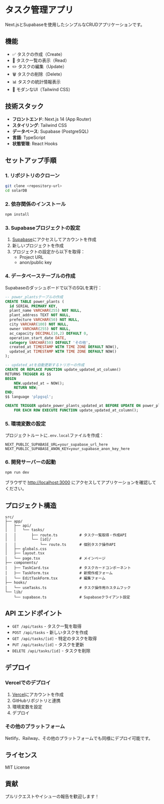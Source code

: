 # タスク管理アプリ

Next.jsとSupabaseを使用したシンプルなCRUDアプリケーションです。

## 機能

- ✅ タスクの作成（Create）
- 📖 タスク一覧の表示（Read）
- ✏️ タスクの編集（Update）
- 🗑️ タスクの削除（Delete）
- 📊 タスクの統計情報表示
- 🎨 モダンなUI（Tailwind CSS）

## 技術スタック

- **フロントエンド**: Next.js 14 (App Router)
- **スタイリング**: Tailwind CSS
- **データベース**: Supabase (PostgreSQL)
- **言語**: TypeScript
- **状態管理**: React Hooks

## セットアップ手順

### 1. リポジトリのクローン

```bash
git clone <repository-url>
cd solarDB
```

### 2. 依存関係のインストール

```bash
npm install
```

### 3. Supabaseプロジェクトの設定

1. [Supabase](https://supabase.com)にアクセスしてアカウントを作成
2. 新しいプロジェクトを作成
3. プロジェクトの設定から以下を取得：
   - Project URL
   - anon/public key

### 4. データベーステーブルの作成

Supabaseのダッシュボードで以下のSQLを実行：

```sql
-- power_plantsテーブルの作成
CREATE TABLE power_plants (
  id SERIAL PRIMARY KEY,
  plant_name VARCHAR(255) NOT NULL,
  plant_address TEXT NOT NULL,
  prefecture VARCHAR(50) NOT NULL,
  city VARCHAR(100) NOT NULL,
  owner VARCHAR(255) NOT NULL,
  ac_capacity DECIMAL(10,2) DEFAULT 0,
  operation_start_date DATE,
  category VARCHAR(50) DEFAULT 'その他',
  created_at TIMESTAMP WITH TIME ZONE DEFAULT NOW(),
  updated_at TIMESTAMP WITH TIME ZONE DEFAULT NOW()
);

-- updated_atを自動更新するトリガーの作成
CREATE OR REPLACE FUNCTION update_updated_at_column()
RETURNS TRIGGER AS $$
BEGIN
    NEW.updated_at = NOW();
    RETURN NEW;
END;
$$ language 'plpgsql';

CREATE TRIGGER update_power_plants_updated_at BEFORE UPDATE ON power_plants
    FOR EACH ROW EXECUTE FUNCTION update_updated_at_column();
```

### 5. 環境変数の設定

プロジェクトルートに`.env.local`ファイルを作成：

```env
NEXT_PUBLIC_SUPABASE_URL=your_supabase_url_here
NEXT_PUBLIC_SUPABASE_ANON_KEY=your_supabase_anon_key_here
```

### 6. 開発サーバーの起動

```bash
npm run dev
```

ブラウザで [http://localhost:3000](http://localhost:3000) にアクセスしてアプリケーションを確認してください。

## プロジェクト構造

```
src/
├── app/
│   ├── api/
│   │   └── tasks/
│   │       ├── route.ts          # タスク一覧取得・作成API
│   │       └── [id]/
│   │           └── route.ts      # 個別タスク操作API
│   ├── globals.css
│   ├── layout.tsx
│   └── page.tsx                  # メインページ
├── components/
│   ├── TaskCard.tsx              # タスクカードコンポーネント
│   ├── TaskForm.tsx              # 新規作成フォーム
│   └── EditTaskForm.tsx          # 編集フォーム
├── hooks/
│   └── useTasks.ts               # タスク操作用カスタムフック
└── lib/
    └── supabase.ts               # Supabaseクライアント設定
```

## API エンドポイント

- `GET /api/tasks` - タスク一覧を取得
- `POST /api/tasks` - 新しいタスクを作成
- `GET /api/tasks/[id]` - 特定のタスクを取得
- `PUT /api/tasks/[id]` - タスクを更新
- `DELETE /api/tasks/[id]` - タスクを削除

## デプロイ

### Vercelでのデプロイ

1. [Vercel](https://vercel.com)にアカウントを作成
2. GitHubリポジトリと連携
3. 環境変数を設定
4. デプロイ

### その他のプラットフォーム

Netlify、Railway、その他のプラットフォームでも同様にデプロイ可能です。

## ライセンス

MIT License

## 貢献

プルリクエストやイシューの報告を歓迎します！
